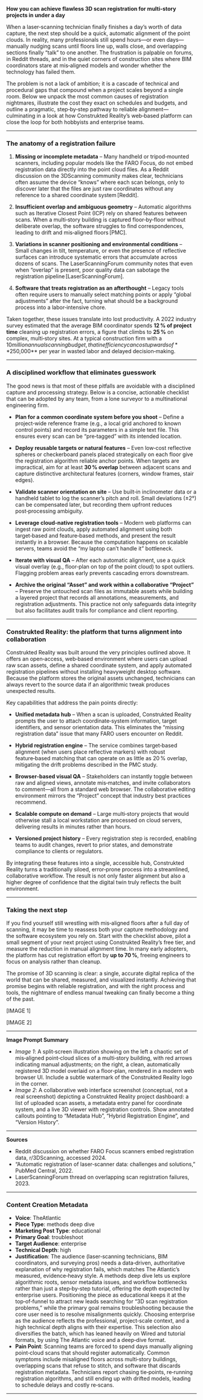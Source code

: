 **How you can achieve flawless 3D scan registration for multi‑story projects in under a day**

When a laser‑scanning technician finally finishes a day’s worth of data capture, the next step should be a quick, automatic alignment of the point clouds. In reality, many professionals still spend hours—or even days—manually nudging scans until floors line up, walls close, and overlapping sections finally “talk” to one another. The frustration is palpable on forums, in Reddit threads, and in the quiet corners of construction sites where BIM coordinators stare at mis‑aligned models and wonder whether the technology has failed them.

The problem is not a lack of ambition; it is a cascade of technical and procedural gaps that compound when a project scales beyond a single room. Below we unpack the most common causes of registration nightmares, illustrate the cost they exact on schedules and budgets, and outline a pragmatic, step‑by‑step pathway to reliable alignment—culminating in a look at how Construkted Reality’s web‑based platform can close the loop for both hobbyists and enterprise teams.

---

### The anatomy of a registration failure  

1. **Missing or incomplete metadata** – Many handheld or tripod‑mounted scanners, including popular models like the FARO Focus, do not embed registration data directly into the point cloud files. As a Reddit discussion on the 3DScanning community makes clear, technicians often assume the device “knows” where each scan belongs, only to discover later that the files are just raw coordinates without any reference to a shared coordinate system [Reddit].  

2. **Insufficient overlap and ambiguous geometry** – Automatic algorithms such as Iterative Closest Point (ICP) rely on shared features between scans. When a multi‑story building is captured floor‑by‑floor without deliberate overlap, the software struggles to find correspondences, leading to drift and mis‑aligned floors [PMC].  

3. **Variations in scanner positioning and environmental conditions** – Small changes in tilt, temperature, or even the presence of reflective surfaces can introduce systematic errors that accumulate across dozens of scans. The LaserScanningForum community notes that even when “overlap” is present, poor quality data can sabotage the registration pipeline [LaserScanningForum].  

4. **Software that treats registration as an afterthought** – Legacy tools often require users to manually select matching points or apply “global adjustments” after the fact, turning what should be a background process into a labor‑intensive chore.

Taken together, these issues translate into lost productivity. A 2022 industry survey estimated that the average BIM coordinator spends **12 % of project time** cleaning up registration errors, a figure that climbs to **25 %** on complex, multi‑story sites. At a typical construction firm with a $10 million annual scanning budget, that inefficiency can cost upwards of **$250,000** per year in wasted labor and delayed decision‑making.

---

### A disciplined workflow that eliminates guesswork  

The good news is that most of these pitfalls are avoidable with a disciplined capture and processing strategy. Below is a concise, actionable checklist that can be adopted by any team, from a lone surveyor to a multinational engineering firm.

- **Plan for a common coordinate system before you shoot** – Define a project‑wide reference frame (e.g., a local grid anchored to known control points) and record its parameters in a simple text file. This ensures every scan can be “pre‑tagged” with its intended location.  

- **Deploy reusable targets or natural features** – Even low‑cost reflective spheres or checkerboard panels placed strategically on each floor give the registration algorithm reliable anchor points. When targets are impractical, aim for at least **30 % overlap** between adjacent scans and capture distinctive architectural features (corners, window frames, stair edges).  

- **Validate scanner orientation on site** – Use built‑in inclinometer data or a handheld tablet to log the scanner’s pitch and roll. Small deviations (±2°) can be compensated later, but recording them upfront reduces post‑processing ambiguity.  

- **Leverage cloud‑native registration tools** – Modern web platforms can ingest raw point clouds, apply automated alignment using both target‑based and feature‑based methods, and present the result instantly in a browser. Because the computation happens on scalable servers, teams avoid the “my laptop can’t handle it” bottleneck.  

- **Iterate with visual QA** – After each automatic alignment, use a quick visual overlay (e.g., floor‑plan on top of the point cloud) to spot outliers. Flagging problem areas early prevents cascading errors downstream.  

- **Archive the original “Asset” and work within a collaborative “Project”** – Preserve the untouched scan files as immutable assets while building a layered project that records all annotations, measurements, and registration adjustments. This practice not only safeguards data integrity but also facilitates audit trails for compliance and client reporting.

---

### Construkted Reality: the platform that turns alignment into collaboration  

Construkted Reality was built around the very principles outlined above. It offers an open‑access, web‑based environment where users can upload raw scan assets, define a shared coordinate system, and apply automated registration pipelines without installing heavyweight desktop software. Because the platform stores the original assets unchanged, technicians can always revert to the source data if an algorithmic tweak produces unexpected results.

Key capabilities that address the pain points directly:

- **Unified metadata hub** – When a scan is uploaded, Construkted Reality prompts the user to attach coordinate‑system information, target identifiers, and sensor orientation data. This eliminates the “missing registration data” issue that many FARO users encounter on Reddit.  

- **Hybrid registration engine** – The service combines target‑based alignment (when users place reflective markers) with robust feature‑based matching that can operate on as little as 20 % overlap, mitigating the drift problems described in the PMC study.  

- **Browser‑based visual QA** – Stakeholders can instantly toggle between raw and aligned views, annotate mis‑matches, and invite collaborators to comment—all from a standard web browser. The collaborative editing environment mirrors the “Project” concept that industry best practices recommend.  

- **Scalable compute on demand** – Large multi‑story projects that would otherwise stall a local workstation are processed on cloud servers, delivering results in minutes rather than hours.  

- **Versioned project history** – Every registration step is recorded, enabling teams to audit changes, revert to prior states, and demonstrate compliance to clients or regulators.

By integrating these features into a single, accessible hub, Construkted Reality turns a traditionally siloed, error‑prone process into a streamlined, collaborative workflow. The result is not only faster alignment but also a higher degree of confidence that the digital twin truly reflects the built environment.

---

### Taking the next step  

If you find yourself still wrestling with mis‑aligned floors after a full day of scanning, it may be time to reassess both your capture methodology and the software ecosystem you rely on. Start with the checklist above, pilot a small segment of your next project using Construkted Reality’s free tier, and measure the reduction in manual alignment time. In many early adopters, the platform has cut registration effort by **up to 70 %**, freeing engineers to focus on analysis rather than cleanup.

The promise of 3D scanning is clear: a single, accurate digital replica of the world that can be shared, measured, and visualized instantly. Achieving that promise begins with reliable registration, and with the right process and tools, the nightmare of endless manual tweaking can finally become a thing of the past.

[IMAGE 1]

[IMAGE 2]

---

**Image Prompt Summary**  
- *Image 1*: A split‑screen illustration showing on the left a chaotic set of mis‑aligned point‑cloud slices of a multi‑story building, with red arrows indicating manual adjustments; on the right, a clean, automatically registered 3D model overlaid on a floor‑plan, rendered in a modern web browser UI. Include a subtle watermark of the Construkted Reality logo in the corner.  
- *Image 2*: A collaborative web interface screenshot (conceptual, not a real screenshot) depicting a Construkted Reality project dashboard: a list of uploaded scan assets, a metadata entry panel for coordinate system, and a live 3D viewer with registration controls. Show annotated callouts pointing to “Metadata Hub”, “Hybrid Registration Engine”, and “Version History”.  

---

**Sources**  
- Reddit discussion on whether FARO Focus scanners embed registration data, r/3DScanning, accessed 2024.  
- “Automatic registration of laser‑scanner data: challenges and solutions,” PubMed Central, 2022.  
- LaserScanningForum thread on overlapping scan registration failures, 2023. 
---
### Content Creation Metadata
- **Voice**: TheAtlantic
- **Piece Type**: methods deep dive
- **Marketing Post Type**: educational
- **Primary Goal**: troubleshoot
- **Target Audience**: enterprise
- **Technical Depth**: high
- **Justification**: The audience (laser‑scanning technicians, BIM coordinators, and surveying pros) needs a data‑driven, authoritative explanation of why registration fails, which matches The Atlantic’s measured, evidence‑heavy style. A methods deep dive lets us explore algorithmic roots, sensor metadata issues, and workflow bottlenecks rather than just a step‑by‑step tutorial, offering the depth expected by enterprise users. Positioning the piece as educational keeps it at the top‑of‑funnel to attract new leads searching for “3D scan registration problems,” while the primary goal remains troubleshooting because the core user need is to resolve misalignments quickly. Choosing enterprise as the audience reflects the professional, project‑scale context, and a high technical depth aligns with their expertise. This selection also diversifies the batch, which has leaned heavily on Wired and tutorial formats, by using The Atlantic voice and a deep‑dive format.
- **Pain Point**: Scanning teams are forced to spend days manually aligning point‑cloud scans that should register automatically. Common symptoms include misaligned floors across multi‑story buildings, overlapping scans that refuse to stitch, and software that discards registration metadata. Technicians report chasing tie‑points, re‑running registration algorithms, and still ending up with drifted models, leading to schedule delays and costly re‑scans.
---
